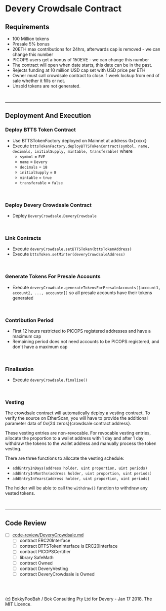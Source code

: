 # Devery Crowdsale Contract 

## Requirements
* 100 Million tokens 
* Presale 5% bonus 
* 20ETH max contributions for 24hrs, afterwards cap is removed - we can change this number
* PICOPS users get a bonus of 150EVE  - we can change this number
* The contract will open when date starts, this date can be in the past. 
* Rejects funding at 10 million USD cap set with USD price per ETH
* Owner must call crowdsale contract to close. 1 week lockup from end of sale whether it fills or not.  
* Unsold tokens are not generated.

<br />

<hr />

## Deployment And Execution

### Deploy BTTS Token Contract

* Use BTTSTokenFactory deployed on Mainnet at address 0x{xxxx}
* Execute `bttsTokenFactory.deployBTTSTokenContract(symbol, name, decimals, initialSupply, mintable, transferable)` where
  * `symbol` = `EVE`
  * `name` = `Devery`
  * `decimals` = `18`
  * `initialSupply` = `0`
  * `mintable` = `true`
  * `transferable` = `false`

<br />

### Deploy Devery Crowdsale Contract

* Deploy `DeveryCrowdsale.DeveryCrowdsale`

<br />

### Link Contracts

* Execute `deveryCrowdsale.setBTTSToken(bttsTokenAddress)`
* Execute `bttsToken.setMinter(deveryCrowdsaleAddress)`

<br />

### Generate Tokens For Presale Accounts

* Execute `deveryCrowdsale.generateTokensForPresaleAccounts([account1, account2, ..., accountn])` so all presale accounts have their tokens generated

<br />

### Contribution Period

* First 12 hours restricted to PICOPS registered addresses and have a maximum cap
* Remaining period does not need accounts to be PICOPS registered, and don't have a maximum cap

<br />

### Finalisation

* Execute `deveryCrowdsale.finalise()`

<br />

### Vesting

The crowdsale contract will automatically deploy a vesting contract. To verify the source on EtherScan, you will have to provide the
additional parameter data of 0x{24 zeros}{crowdsale contract address}.

These vesting entries are non-revocable. For revocable vesting entries, allocate the proportion to a wallet address with 1 day and after 1 day
withdraw the tokens to the wallet address and manually process the token vesting.

There are three functions to allocate the vesting schedule:

* `addEntryInDays(address holder, uint proportion, uint periods)`
* `addEntryInMonths(address holder, uint proportion, uint periods)`
* `addEntryInYears(address holder, uint proportion, uint periods)`

The holder will be able to call the `withdraw()` function to withdraw any vested tokens.

<br />

<hr />

## Code Review

* [ ] [code-review/DeveryCrowdsale.md](code-review/DeveryCrowdsale.md)
  * [ ] contract ERC20Interface
  * [ ] contract BTTSTokenInterface is ERC20Interface
  * [ ] contract PICOPSCertifier
  * [ ] library SafeMath
  * [ ] contract Owned
  * [ ] contract DeveryVesting
  * [ ] contract DeveryCrowdsale is Owned

<br />

<br />

(c) BokkyPooBah / Bok Consulting Pty Ltd for Devery - Jan 17 2018. The MIT Licence.